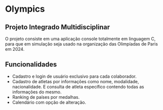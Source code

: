 # Olympics

## Projeto Integrado Multidisciplinar
O projeto consiste em uma aplicação console totalmente em linguagem C, para que em simulação seja usado na organização das Olimpíadas de Paris em 2024.

## Funcionalidades
- Cadastro e login de usuário exclusivo para cada colaborador.
- Cadastro de atletas por informações como nome, modalidade, nacionalidade. E consulta de atleta específico contendo todas as informações do mesmo.
- Ranking de países por medalhas.
- Calendário com opção de alteração.
